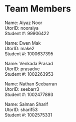 # Team Members

Name: Aiyaz Noor  
UtorID: nooraiya  
Student #: 99906422  

Name: Ewen Mak  
UtorID: make2  
Student #: 1000637395  

Name: Venkada Prasad  
UtorID: prasadve  
Student #: 1002263953

Name: Nathan Seebarran  
UtorID: seebarr3  
Student #: 1002477893  

Name: Salman Sharif  
UtorID: sharif53  
Student #: 1002575331  
